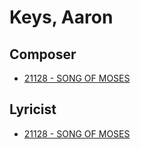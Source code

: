 # Keys, Aaron

## Composer

- [21128 - SONG OF MOSES](/hymns/21128.md)

## Lyricist

- [21128 - SONG OF MOSES](/hymns/21128.md)

